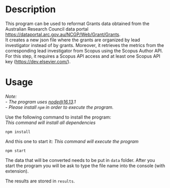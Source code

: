 # Description
This program can be used to reformat Grants data obtained from the Australian Research Council data portal https://dataportal.arc.gov.au/NCGP/Web/Grant/Grants.  
It creates a new json file where the grants are organized by lead investigator instead of by grants. Moreover, it retrieves the metrics from the corresponding lead investigator from Scopus using the Scopus Author API. For this step, it requires a Scopus API access and at least one Scopus API key (https://dev.elsevier.com/).

# Usage
_Note:_  
_- The program uses node@16.13.1_  
_- Please install ```npm``` in order to execute the program._

Use the following command to install the program:  
_This command will install all dependencies_  
```node
npm install
```
And this one to start it: 
_This command will execute the program_  
```node
npm start
```
The data that will be converted needs to be put in ```data``` folder. After you start the program you will be ask to type the file name into the console (with extension). 

The results are stored in ```results```. 
